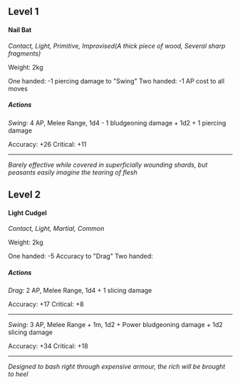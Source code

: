 ## Level 1
#### Nail Bat
*Contact, Light, Primitive, Improvised(A thick piece of wood, Several sharp fragments)*

Weight: 2kg

One handed: -1 piercing damage to "Swing"
Two handed: -1 AP cost to all moves

##### Actions

*Swing:* 4 AP, Melee Range, 1d4 - 1 bludgeoning damage + 1d2 + 1 piercing damage

Accuracy: +26
Critical: +11

---
*Barely effective while covered in superficially wounding shards, but peasants easily imagine the tearing of flesh*

## Level 2
#### Light Cudgel
*Contact, Light, Martial, Common*

Weight: 2kg

One handed: -5 Accuracy to "Drag"
Two handed: 

##### Actions

*Drag:* 2 AP, Melee Range, 1d4 + 1 slicing damage

Accuracy: +17
Critical: +8

---

*Swing:* 3 AP, Melee Range + 1m, 1d2 + Power bludgeoning damage + 1d2 slicing damage

Accuracy: +34
Critical: +18

---
*Designed to bash right through expensive armour, the rich will be brought to heel*